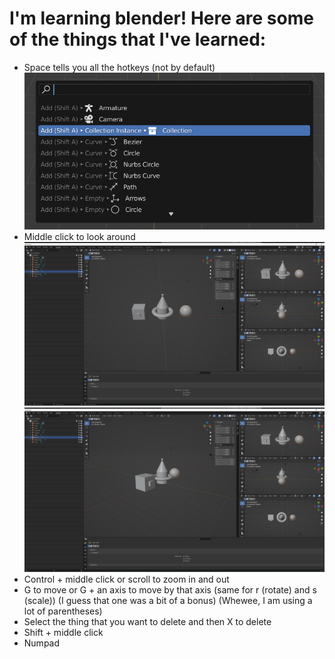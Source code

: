 I'm learning blender! Here are some of the things that I've learned:
=====================================================================
* Space tells you all the hotkeys (not by default)
![](Images/search.png)
* Middle click to look around
![](Images/moving_the_screen_part_1.png)
![](Images/moving_the_screen_part_2.png)
* Control + middle click or scroll to zoom in and out
* G to move or G + an axis to move by that axis (same for r (rotate) and s (scale)) (I guess that one was a bit of a bonus) (Whewee, I am using a lot of parentheses)
* Select the thing that you want to delete and then X to delete
* Shift + middle click
* Numpad